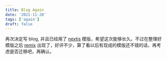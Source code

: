 ```yaml
---
title: Blog Again
date: '2021-11-28'
tags: ['again']
draft: false
---
```


再次决定写 blog, 并且已经用了 [nextjs](https://github.com/timlrx/tailwind-nextjs-starter-blog) 模版，希望这次能够长久。不过在整理好模版之后 [remix](https://remix.run/) 出现了，好评不少，算了看以后有现成的模版还不错的话，再考虑是否迁移吧，再确认。
